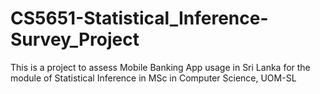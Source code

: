 # CS5651-Statistical_Inference-Survey_Project
This is a project to assess Mobile Banking App usage in Sri Lanka for the module of Statistical Inference in MSc in Computer Science, UOM-SL
